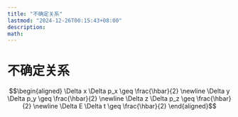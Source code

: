```yaml
---
title: "不确定关系"
lastmod: "2024-12-26T00:15:43+08:00"
description:
math:
---
```

# 不确定关系
$$\begin{aligned}
\Delta x \Delta p_x \geq \frac{\hbar}{2}  \newline 
\Delta y \Delta p_y \geq \frac{\hbar}{2}  \newline 
\Delta z \Delta p_z \geq \frac{\hbar}{2}  \newline 
\Delta E \Delta t \geq \frac{\hbar}{2}
\end{aligned}$$

